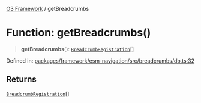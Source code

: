 [O3 Framework](../API.md) / getBreadcrumbs

# Function: getBreadcrumbs()

> **getBreadcrumbs**(): [`BreadcrumbRegistration`](../interfaces/BreadcrumbRegistration.md)[]

Defined in: [packages/framework/esm-navigation/src/breadcrumbs/db.ts:32](https://github.com/openmrs/openmrs-esm-core/blob/main/packages/framework/esm-navigation/src/breadcrumbs/db.ts#L32)

## Returns

[`BreadcrumbRegistration`](../interfaces/BreadcrumbRegistration.md)[]
